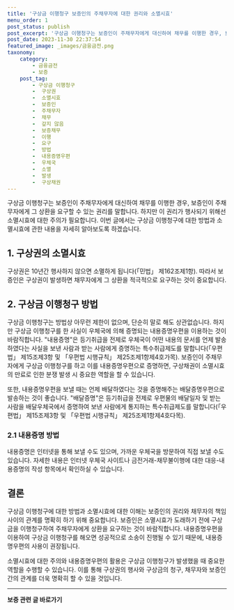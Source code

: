```yaml
---
title: '구상금 이행청구 보증인의 주채무자에 대한 권리와 소멸시효'
menu_order: 1
post_status: publish
post_excerpt: '구상금 이행청구는 보증인이 주채무자에게 대신하여 채무를 이행한 경우, 보증인이 주채무자에게 그 상환을 요구할 수 있는 권리를 말합니다. 하지만 이 권리가 행사되기 위해선 소멸시효에 대한 주의가 필요합니다. 이번 글에서는 구상금 이행청구에 대한 방법과 소멸시효에 관한 내용을 자세히 알아보도록 하겠습니다.'
post_date: 2023-11-30 22:37:54
featured_image: _images/금융금전.png
taxonomy:
    category:
        - 금융금전
        - 보증
    post_tag:
        - 구상금 이행청구
        -  구상권
        -  소멸시효
        -  보증인
        -  주채무자
        -  채무
        -  갚지 않음
        -  보증채무
        -  이행
        -  요구
        -  방법
        -  내용증명우편
        -  우체국
        -  소멸
        -  발생
        -  구상채권
---
```



구상금 이행청구는 보증인이 주채무자에게 대신하여 채무를 이행한 경우, 보증인이 주채무자에게 그 상환을 요구할 수 있는 권리를 말합니다. 하지만 이 권리가 행사되기 위해선 소멸시효에 대한 주의가 필요합니다. 이번 글에서는 구상금 이행청구에 대한 방법과 소멸시효에 관한 내용을 자세히 알아보도록 하겠습니다.

## 1. 구상권의 소멸시효

구상권은 10년간 행사하지 않으면 소멸하게 됩니다(「민법」 제162조제1항). 따라서 보증인은 구상권이 발생하면 채무자에게 그 상환을 적극적으로 요구하는 것이 중요합니다.

## 2. 구상금 이행청구 방법

구상금 이행청구는 방법상 아무런 제한이 없으며, 단순히 말로 해도 상관없습니다. 하지만 구상금 이행청구를 한 사실이 우체국에 의해 증명되는 내용증명우편을 이용하는 것이 바람직합니다. "내용증명"은 등기취급을 전제로 우체국이 어떤 내용의 문서를 언제 발송하였다는 사실을 보낸 사람과 받는 사람에게 증명하는 특수취급제도를 말합니다(「우편법」 제15조제3항 및 「우편법 시행규칙」 제25조제1항제4호가목). 보증인이 주채무자에게 구상금 이행청구를 하고 이를 내용증명우편으로 증명하면, 구상채권이 소멸시효의 만료로 인한 분쟁 발생 시 중요한 역할을 할 수 있습니다. 

또한, 내용증명우편을 보낼 때는 언제 배달하였다는 것을 증명해주는 배달증명우편으로 발송하는 것이 좋습니다. "배달증명"은 등기취급을 전제로 우편물의 배달일자 및 받는 사람을 배달우체국에서 증명하여 보낸 사람에게 통지하는 특수취급제도를 말합니다(「우편법」 제15조제3항 및 「우편법 시행규칙」 제25조제1항제4호다목).

### 2.1 내용증명 방법

내용증명은 인터넷을 통해 보낼 수도 있으며, 가까운 우체국을 방문하여 직접 보낼 수도 있습니다. 자세한 내용은 인터넷 우체국 사이트나 금전거래-채무불이행에 대한 대응-내용증명의 작성 항목에서 확인하실 수 있습니다.

## 결론

구상금 이행청구에 대한 방법과 소멸시효에 대한 이해는 보증인의 권리와 채무자의 책임 사이의 관계를 명확히 하기 위해 중요합니다. 보증인은 소멸시효가 도래하기 전에 구상금을 이행청구하여 주채무자에게 상환을 요구하는 것이 바람직합니다. 내용증명우편을 이용하여 구상금 이행청구를 해오면 성공적으로 소송이 진행될 수 있기 때문에, 내용증명우편의 사용이 권장됩니다. 

소멸시효에 대한 주의와 내용증명우편의 활용은 구상금 이행청구가 발생했을 때 중요한 역할을 수행할 수 있습니다. 이를 통해 구상권의 행사와 구상금의 청구, 채무자와 보증인 간의 관계를 더욱 명확히 할 수 있을 것입니다.
<!-- wp:separator -->
<hr class="wp-block-separator has-alpha-channel-opacity"/>
<!-- /wp:separator -->

<!-- wp:group {"backgroundColor":"base","layout":{"type":"constrained"}} -->
<div class="wp-block-group has-base-background-color has-background"><!-- wp:paragraph {"align":"center","fontSize":"medium"} -->
<p class="has-text-align-center has-large-font-size"><strong>보증 관련 글 바로가기</strong></p>
<!-- /wp:paragraph -->


<!-- wp:latest-posts
{"categories":[{"id":13571,"count":19,"description":"","link":"https://uknowlaw.com/category/%eb%b3%b4%ec%a6%9d/","name":"보증","slug":"보증","taxonomy":"category","parent":0,"meta":[],"_links":{"self":[{"href":"https://uknowlaw.com/wp-json/wp/v2/categories/13571"}],"collection":[{"href":"https://uknowlaw.com/wp-json/wp/v2/categories"}],"about":[{"href":"https://uknowlaw.com/wp-json/wp/v2/taxonomies/category"}],"wp:post_type":[{"href":"https://uknowlaw.com/wp-json/wp/v2/posts?categories=13571"}],"curies":[{"name":"wp","href":"https://api.w.org/{rel}","templated":true}]}}],"postsToShow":100,"excerptLength":28,"postLayout":"grid","columns":2,"featuredImageAlign":"left","featuredImageSizeSlug":"large","fontSize":"small"} /--></div>
<!-- /wp:group -->